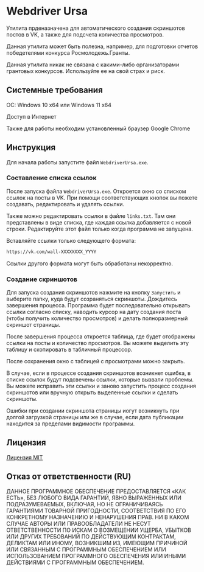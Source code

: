 # Webdriver Ursa

Утилита прденазначена для автоматического создания скриншотов постов в VK, а также для подсчета количества просмотров.

Данная утилита может быть полезна, например, для подготовки отчетов победетелями конкурса Росмолодежь.Гранты.

Данная утилита никак не связана с какими-либо организаторами грантовых конкурсов. Используйте ее на свой страх и риск.

## Системные требования

ОС: Windows 10 x64 или Windows 11 x64

Доступ в Интернет

Также для работы необходим установленный браузер Google Chrome

## Инструкция

Для начала работы запустите файл `WebdriverUrsa.exe`.

### Составление списка ссылок

После запуска файла `WebdriverUrsa.exe`. Откроется окно со списком ссылок на посты в VK. При помощи соответствующих кнопок вы пожете создавать, редактировать и удалять ссылки.

Также можно редактировать ссылки в файле `links.txt`. Там они представлены в виде списка, где каждая ссылка добавляется с новой строки. Редактируйте этот файл только когда программа не запущена.

Вставляйте ссылки только следующего формата:

```txt
https://vk.com/wall-XXXXXXXX_YYYY
```

Ссылки другого формата могут быть обработаны некорректно.

### Создание скриншотов

Для запуска создания скриншотов нажмите на кнопку `Запустить` и выберите папку, куда будут созраняться скриншоты. Дождитесь завершения процесса. Программа будет последовательно открывать ссылки согласно списку, наводить курсор на дату создания поста (чтобы получить количество просмотров) и делать полноразмерный скриншот страницы.

После завершения процесса откроется таблица, где будет отображены ссылки на посты и количество просмотров. Вы можете выделить эту таблицу и скопировать в табличный процессор.

После сохранения окно с таблицей с просмотрами можно закрыть.

В случае, если в процессе создания скриншотов возникнет ошибка, в списке ссылок будут подсвечены ссылки, которые вызвали проблемы. Вы можете исправить эти ссылки и заново запустить процесс создания скриншотов или вручную открыть выделенные ссылки и сделать скриншоты.

Ошибки при создании скриншота страницы иогут возникнуть при долгой загрузкой страницы или же в случае, если дата публикации находится за пределами видимости программы.

## Лицензия

[Лицензия MIT](LICENSE)

## Отказ от ответственности (RU)

ДАННОЕ ПРОГРАММНОЕ ОБЕСПЕЧЕНИЕ ПРЕДОСТАВЛЯЕТСЯ «КАК ЕСТЬ», БЕЗ ЛЮБОГО ВИДА ГАРАНТИЙ, ЯВНО ВЫРАЖЕННЫХ ИЛИ ПОДРАЗУМЕВАЕМЫХ, ВКЛЮЧАЯ, НО НЕ ОГРАНИЧИВАЯСЬ ГАРАНТИЯМИ ТОВАРНОЙ ПРИГОДНОСТИ, СООТВЕТСТВИЯ ПО ЕГО КОНКРЕТНОМУ НАЗНАЧЕНИЮ И НЕНАРУШЕНИЯ ПРАВ. НИ В КАКОМ СЛУЧАЕ АВТОРЫ ИЛИ ПРАВООБЛАДАТЕЛИ НЕ НЕСУТ ОТВЕТСТВЕННОСТИ ПО ИСКАМ О ВОЗМЕЩЕНИИ УЩЕРБА, УБЫТКОВ ИЛИ ДРУГИХ ТРЕБОВАНИЙ ПО ДЕЙСТВУЮЩИМ КОНТРАКТАМ, ДЕЛИКТАМ ИЛИ ИНОМУ, ВОЗНИКШИМ ИЗ, ИМЕЮЩИМ ПРИЧИНОЙ ИЛИ СВЯЗАННЫМ С ПРОГРАММНЫМ ОБЕСПЕЧЕНИЕМ ИЛИ ИСПОЛЬЗОВАНИЕМ ПРОГРАММНОГО ОБЕСПЕЧЕНИЯ ИЛИ ИНЫМИ ДЕЙСТВИЯМИ С ПРОГРАММНЫМ ОБЕСПЕЧЕНИЕМ.
